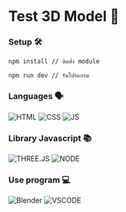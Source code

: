 # Test 3D Model 🗽

### Setup 🛠️
```
npm install // ติดตั้ง module

npm run dev // รันโปรแกรม
```

### Languages 🗣️
![HTML](https://img.shields.io/badge/HTML5-E34F26?style=for-the-badge&logo=html5&logoColor=white)
![CSS](https://img.shields.io/badge/CSS-1572B6?style=for-the-badge&logo=css3&logoColor=white)
![JS](https://img.shields.io/badge/JavaScript-323330?style=for-the-badge&logo=javascript&logoColor=F7DF1E)

### Library Javascript 📚
![THREE.JS](https://img.shields.io/badge/Three.js-black?style=for-the-badge&logo=three.js&logoColor=white)
![NODE](https://img.shields.io/badge/Node.js-339933?style=for-the-badge&logo=nodedotjs&logoColor=white)

### Use program 💻
![Blender](https://img.shields.io/badge/blender-%23F5792A.svg?style=for-the-badge&logo=blender&logoColor=white)
![VSCODE](https://img.shields.io/badge/VSCode-0078D4?style=for-the-badge&logo=visual%20studio%20code&logoColor=white)